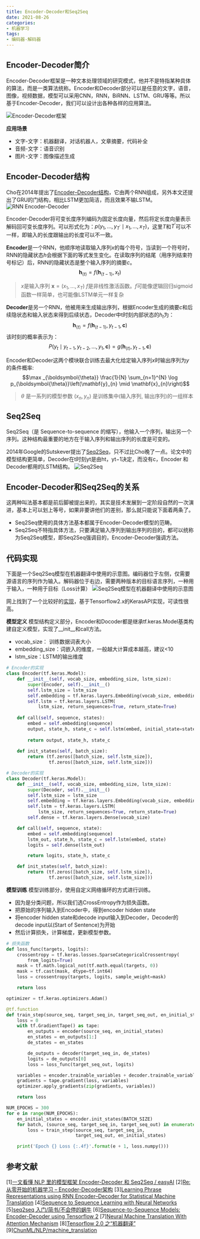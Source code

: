 ```yaml
---
title: Encoder-Decoder和Seq2Seq
date: 2021-08-26
categories:
- 机器学习
tags:
- 编码器-解码器
---
```


## Encoder-Decoder简介
Encoder-Decoder框架是一种文本处理领域的研究模式，他并不是特指某种具体的算法，而是一类算法统称。Encoder和Decoder部分可以是任意的文字，语音，图像，视频数据，模型可以采用CNN，RNN，BiRNN、LSTM、GRU等等。所以基于Encoder-Decoder，我们可以设计出各种各样的应用算法。

![Encoder-Decoder框架](https://imzhanghao.oss-cn-qingdao.aliyuncs.com/img/20210526143504.png)

**应用场景**
- 文字-文字：机器翻译，对话机器人，文章摘要，代码补全
- 音频-文字：语音识别
- 图片-文字：图像描述生成

## Encoder-Decoder结构
Cho在2014年提出了[Encoder–Decoder结构](https://arxiv.org/pdf/1406.1078.pdf)，它由两个RNN组成，另外本文还提出了GRU的门结构，相比LSTM更加简洁，而且效果不输LSTM。
![RNN Encoder–Decoder](https://imzhanghao.oss-cn-qingdao.aliyuncs.com/img/20210827085803.png)

Encoder-Decoder将可变长度序列编码为固定长度向量，然后将定长度向量表示解码回可变长度序列。可以形式化为：$p\left(y_{1}, \ldots, y_{T^{\prime}} \mid x_{1}, \ldots, x_{T}\right)$，这里$T$和$T^{\prime}$可以不一样，即输入的长度跟输出的长度可以不一致。

**Encoder**是一个RNN，他顺序地读取输入序列$x$的每个符号，当读到一个符号时，RNN的隐藏状态$h$会根据下面的等式发生变化。在读取序列的结尾（用序列结束符号标记）后，RNN的隐藏状态是整个输入序列的摘要$c$。
$$\mathbf{h}_{\langle t\rangle}=f\left(\mathbf{h}_{\langle t-1\rangle}, x_{t}\right)$$
> $x$是输入序列 $\mathbf{x}=\left(x_{1}, \ldots, x_{T}\right)$
> $f$是非线性激活函数。$f$可能像逻辑回归sigmoid函数一样简单，也可能像LSTM单元一样复杂

**Decoder**是另一个RNN，他被用来生成输出序列，根据Encoder生成的摘要$c$和后续隐状态和输入状态来得到后续状态，Decoder中t时刻内部状态的$h_t$为：
$$\mathbf{h}_{\langle t\rangle}=f\left(\mathbf{h}_{\langle t-1\rangle}, y_{t-1}, \mathbf{c}\right)$$
该时刻的概率表示为：
$$P\left(y_{t} \mid y_{t-1}, y_{t-2}, \ldots, y_{1}, \mathbf{c}\right)=g\left(\mathbf{h}_{\langle t\rangle}, y_{t-1}, \mathbf{c}\right)$$

Encoder和Decoder这两个模块联合训练去最大化给定输入序列$x$时输出序列为$y$的条件概率:
$$\max _{\boldsymbol{\theta}} \frac{1}{N} \sum_{n=1}^{N} \log p_{\boldsymbol{\theta}}\left(\mathbf{y}_{n} \mid \mathbf{x}_{n}\right)$$
> $θ$ 是一系列的模型参数
> $(x_n, y_n)$ 是训练集中(输入序列, 输出序列)的一组样本

## Seq2Seq
Seq2Seq（是 Sequence-to-sequence 的缩写），他输入一个序列，输出另一个序列。这种结构最重要的地方在于输入序列和输出序列的长度是可变的。

2014年Google的Sutskever提出了[Seq2Seq](https://arxiv.org/pdf/1409.3215.pdf)，只不过比Cho晚了一点。论文中的模型结构更简单，Decoder在t时刻yt是由ht，yt−1决定，而没有c，Encoder 和 Decoder都用的LSTM结构。
![Seq2Seq](https://imzhanghao.oss-cn-qingdao.aliyuncs.com/img/20210827093601.png)

## Encoder-Decoder和Seq2Seq的关系
这两种叫法基本都是前后脚被提出来的，其实是技术发展到一定阶段自然的一次演进，基本上可以划上等号，如果非要讲他们的差别，那么就只能说下面着两条了。
- Seq2Seq使用的具体方法基本都属于Encoder-Decoder模型的范畴。
- Seq2Seq不特指具体方法，只要满足输入序列到输出序列的目的，都可以统称为Seq2Seq模型，即Seq2Seq强调目的，Encoder-Decoder强调方法。


## 代码实现
下面是一个Seq2Seq模型在机器翻译中使用的示意图。编码器位于左侧，仅需要源语言的序列作为输入。解码器位于右边，需要两种版本的目标语言序列，一种用于输入，一种用于目标（Loss计算）
![Seq2Seq模型在机器翻译中使用的示意图](https://imzhanghao.oss-cn-qingdao.aliyuncs.com/img/202108280938271.png)

网上找到了一个比较好的[实现](https://github.com/ChunML/NLP/blob/master/machine_translation/train_simple_tf2.py)，基于Tensorflow2.x的KerasAPI实现，可读性很高。

**模型定义**
模型结构定义部分，Encoder和Docoder都是继承tf.keras.Model基类构建自定义模型，实现了__init__和call方法。
- vocab_size： 训练数据词表大小
- embedding_size：词嵌入的维度，一般越大计算成本越高，建议<10
- lstm_size：LSTM的输出维度

``` python
# Encoder的实现
class Encoder(tf.keras.Model):
    def __init__(self, vocab_size, embedding_size, lstm_size):
        super(Encoder, self).__init__()
        self.lstm_size = lstm_size
        self.embedding = tf.keras.layers.Embedding(vocab_size, embedding_size)
        self.lstm = tf.keras.layers.LSTM(
            lstm_size, return_sequences=True, return_state=True)
​
    def call(self, sequence, states):
        embed = self.embedding(sequence)
        output, state_h, state_c = self.lstm(embed, initial_state=states)
​
        return output, state_h, state_c
​
    def init_states(self, batch_size):
        return (tf.zeros([batch_size, self.lstm_size]),
                tf.zeros([batch_size, self.lstm_size]))
```

``` python
# Decoder的实现
class Decoder(tf.keras.Model):
    def __init__(self, vocab_size, embedding_size, lstm_size):
        super(Decoder, self).__init__()
        self.lstm_size = lstm_size
        self.embedding = tf.keras.layers.Embedding(vocab_size, embedding_size)
        self.lstm = tf.keras.layers.LSTM(
            lstm_size, return_sequences=True, return_state=True)
        self.dense = tf.keras.layers.Dense(vocab_size)

    def call(self, sequence, state):
        embed = self.embedding(sequence)
        lstm_out, state_h, state_c = self.lstm(embed, state)
        logits = self.dense(lstm_out)

        return logits, state_h, state_c

    def init_states(self, batch_size):
        return (tf.zeros([batch_size, self.lstm_size]),
                tf.zeros([batch_size, self.lstm_size]))
```

**模型训练**
模型训练部分，使用自定义网络循环的方式进行训练。
- 因为是分类问题，所以我们选CrossEntropy作为损失函数。
- 把原始的序列输入到Encoder中，得到encoder hidden state
- 将encoder hidden state和decode input输入到Decoder，Decoder的decode input以<SOS>(Start of Sentence)为开始
- 然后计算损失，计算梯度，更新模型参数。
``` python
# 损失函数
def loss_func(targets, logits):
    crossentropy = tf.keras.losses.SparseCategoricalCrossentropy(
        from_logits=True)
    mask = tf.math.logical_not(tf.math.equal(targets, 0))
    mask = tf.cast(mask, dtype=tf.int64)
    loss = crossentropy(targets, logits, sample_weight=mask)

    return loss

optimizer = tf.keras.optimizers.Adam()

@tf.function
def train_step(source_seq, target_seq_in, target_seq_out, en_initial_states):
    loss = 0
    with tf.GradientTape() as tape:
        en_outputs = encoder(source_seq, en_initial_states)
        en_states = en_outputs[1:]
        de_states = en_states

        de_outputs = decoder(target_seq_in, de_states)
        logits = de_outputs[0]
        loss = loss_func(target_seq_out, logits)

    variables = encoder.trainable_variables + decoder.trainable_variables
    gradients = tape.gradient(loss, variables)
    optimizer.apply_gradients(zip(gradients, variables))

    return loss

NUM_EPOCHS = 300
for e in range(NUM_EPOCHS):
    en_initial_states = encoder.init_states(BATCH_SIZE)
    for batch, (source_seq, target_seq_in, target_seq_out) in enumerate(dataset.take(-1)):
        loss = train_step(source_seq, target_seq_in,
                          target_seq_out, en_initial_states)

    print('Epoch {} Loss {:.4f}'.format(e + 1, loss.numpy()))
```

## 参考文献
[1][一文看懂 NLP 里的模型框架 Encoder-Decoder 和 Seq2Seq / easyAI](https://easyaitech.medium.com/%E4%B8%80%E6%96%87%E7%9C%8B%E6%87%82-nlp-%E9%87%8C%E7%9A%84%E6%A8%A1%E5%9E%8B%E6%A1%86%E6%9E%B6-encoder-decoder-%E5%92%8C-seq2seq-1012abf88572)
[2][Re:从零开始的机器学习 – Encoder-Decoder架构](https://flashgene.com/archives/38604.html)
[3][Learning Phrase Representations using RNN Encoder–Decoder for Statistical Machine Translation](https://arxiv.org/pdf/1406.1078.pdf)
[4][Sequence to Sequence Learning with Neural Networks](https://arxiv.org/pdf/1409.3215.pdf)
[5][seq2seq 入门/简书/不会停的蜗牛](https://www.jianshu.com/p/1d3de928f40c)
[6][Sequence-to-Sequence Models: Encoder-Decoder using Tensorflow 2](https://towardsdatascience.com/sequence-to-sequence-models-from-rnn-to-transformers-e24097069639)
[7][Neural Machine Translation With Attention Mechanism](https://trungtran.io/2019/03/29/neural-machine-translation-with-attention-mechanism/)
[8][Tensorflow 2.0 之“机器翻译”](https://zhuanlan.zhihu.com/p/61509099)
[9][ChunML/NLP/machine_translation](https://github.com/ChunML/NLP/tree/master/machine_translation)
